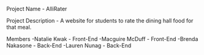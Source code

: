 Project Name - AlliRater

Project Description - A website for students to rate the dining hall food for that meal.

Members
-Natalie Kwak - Front-End
-Macguire McDuff - Front-End
-Brenda Nakasone - Back-End
-Lauren Nunag - Back-End